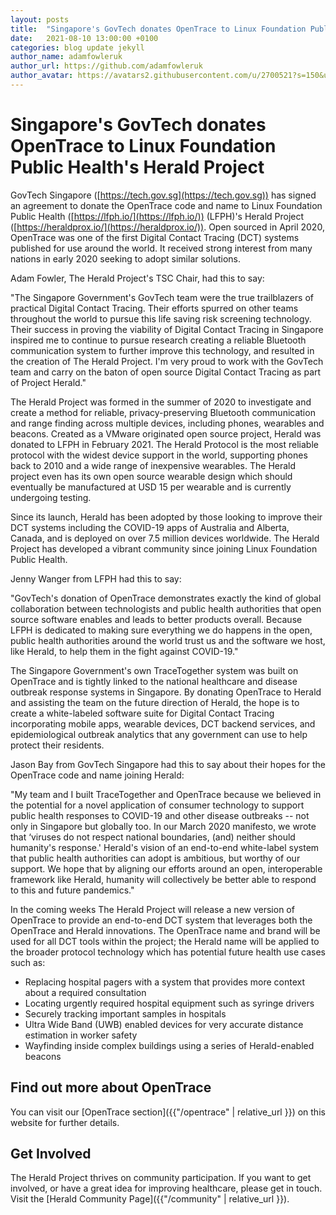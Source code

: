 ```yaml
---
layout: posts
title:  "Singapore's GovTech donates OpenTrace to Linux Foundation Public Health's Herald Project"
date:   2021-08-10 13:00:00 +0100
categories: blog update jekyll
author_name: adamfowleruk
author_url: https://github.com/adamfowleruk
author_avatar: https://avatars2.githubusercontent.com/u/2700521?s=150&u=7998edeafa7e4a1bf65095b13c8a4fd49c240e84&v=4
---
```


# Singapore's GovTech donates OpenTrace to Linux Foundation Public Health's Herald Project

GovTech Singapore ([https://tech.gov.sg](https://tech.gov.sg)) has signed an agreement to donate the OpenTrace code and name to Linux Foundation Public Health ([https://lfph.io/](https://lfph.io/)) (LFPH)'s Herald Project ([https://heraldprox.io/](https://heraldprox.io/)). Open sourced in April 2020, OpenTrace was one of the first Digital Contact Tracing (DCT) systems published for use around the world. It received strong interest from many nations in early 2020 seeking to adopt similar solutions. 

Adam Fowler, The Herald Project's TSC Chair, had this to say:

"The Singapore Government's GovTech team were the true trailblazers of practical Digital Contact Tracing. Their efforts spurred on other teams throughout the world to pursue this life saving risk screening technology. Their success in proving the viability of Digital Contact Tracing in Singapore inspired me to continue to pursue research creating a reliable Bluetooth communication system to further improve this technology, and resulted in the creation of The Herald Project. I'm very proud to work with the GovTech team and carry on the baton of open source Digital Contact Tracing as part of Project Herald."

The Herald Project was formed in the summer of 2020 to investigate and create a method for reliable, privacy-preserving Bluetooth communication and range finding across multiple devices, including phones, wearables and beacons. Created as a VMware originated open source project, Herald was donated to LFPH in February 2021. The Herald Protocol is the most reliable protocol with the widest device support in the world, supporting phones back to 2010 and a wide range of inexpensive wearables. The Herald project even has its own open source wearable design which should eventually be manufactured at USD 15 per wearable and is currently undergoing testing.

Since its launch, Herald has been adopted by those looking to improve their DCT systems including the COVID-19 apps of Australia and Alberta, Canada, and is deployed on over 7.5 million devices worldwide. The Herald Project has developed a vibrant community since joining Linux Foundation Public Health.

Jenny Wanger from LFPH had this to say:

"GovTech's donation of OpenTrace demonstrates exactly the kind of global collaboration between technologists and public health authorities that open source software enables and leads to better products overall. Because LFPH is dedicated to making sure everything we do happens in the open, public health authorities around the world trust us and the software we host, like Herald, to help them in the fight against COVID-19." 

The Singapore Government's own TraceTogether system was built on OpenTrace and is tightly linked to the national healthcare and disease outbreak response systems in Singapore. By donating OpenTrace to Herald and assisting the team on the future direction of Herald, the hope is to create a white-labeled software suite for Digital Contact Tracing incorporating mobile apps, wearable devices, DCT backend services, and epidemiological outbreak analytics that any government can use to help protect their residents. 

Jason Bay from GovTech Singapore had this to say about their hopes for the OpenTrace code and name joining Herald:

"My team and I built TraceTogether and OpenTrace because we believed in the potential for a novel application of consumer technology to support public health responses to COVID-19 and other disease outbreaks -- not only in Singapore but globally too. In our March 2020 manifesto, we wrote that ‘viruses do not respect national boundaries, (and) neither should humanity's response.' Herald's vision of an end-to-end white-label system that public health authorities can adopt is ambitious, but worthy of our support. We hope that by aligning our efforts around an open, interoperable framework like Herald, humanity will collectively be better able to respond to this and future pandemics."

In the coming weeks The Herald Project will release a new version of OpenTrace to provide an end-to-end DCT system that leverages both the OpenTrace and Herald innovations. The OpenTrace name and brand will be used for all DCT tools within the project; the Herald name will be applied to the broader protocol technology which has potential future health use cases such as:

- Replacing hospital pagers with a system that provides more context about a required consultation
- Locating urgently required hospital equipment such as syringe drivers
- Securely tracking important samples in hospitals
- Ultra Wide Band (UWB) enabled devices for very accurate distance estimation in worker safety
- Wayfinding inside complex buildings using a series of Herald-enabled beacons

## Find out more about OpenTrace

You can visit our [OpenTrace section]({{"/opentrace" | relative_url }}) on this website for further details.

## Get Involved

The Herald Project thrives on community participation. If you want to get involved, or have a great idea for improving healthcare, please get in touch. Visit the [Herald Community Page]({{"/community" | relative_url }}).
